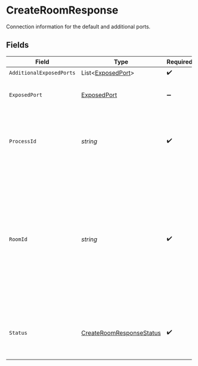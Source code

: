 # CreateRoomResponse

Connection information for the default and additional ports.


## Fields

| Field                                                                                                                                                                             | Type                                                                                                                                                                              | Required                                                                                                                                                                          | Description                                                                                                                                                                       | Example                                                                                                                                                                           |
| --------------------------------------------------------------------------------------------------------------------------------------------------------------------------------- | --------------------------------------------------------------------------------------------------------------------------------------------------------------------------------- | --------------------------------------------------------------------------------------------------------------------------------------------------------------------------------- | --------------------------------------------------------------------------------------------------------------------------------------------------------------------------------- | --------------------------------------------------------------------------------------------------------------------------------------------------------------------------------- |
| `AdditionalExposedPorts`                                                                                                                                                          | List<[ExposedPort](../../Models/Shared/ExposedPort.md)>                                                                                                                           | :heavy_check_mark:                                                                                                                                                                | N/A                                                                                                                                                                               | [{"host":"1.proxy.hathora.dev","name":"debug","port":72941,"transportType":"tcp"}]                                                                                                |
| `ExposedPort`                                                                                                                                                                     | [ExposedPort](../../Models/Shared/ExposedPort.md)                                                                                                                                 | :heavy_minus_sign:                                                                                                                                                                | Connection details for an active process.                                                                                                                                         | {"host":"1.proxy.hathora.dev","name":"default","port":34567,"transportType":"tcp"}                                                                                                |
| `ProcessId`                                                                                                                                                                       | *string*                                                                                                                                                                          | :heavy_check_mark:                                                                                                                                                                | System generated unique identifier to a runtime instance of your game server.                                                                                                     | cbfcddd2-0006-43ae-996c-995fff7bed2e                                                                                                                                              |
| `RoomId`                                                                                                                                                                          | *string*                                                                                                                                                                          | :heavy_check_mark:                                                                                                                                                                | Unique identifier to a game session or match. Use the default system generated ID or overwrite it with your own.<br/>Note: error will be returned if `roomId` is not globally unique. | 2swovpy1fnunu                                                                                                                                                                     |
| `Status`                                                                                                                                                                          | [CreateRoomResponseStatus](../../Models/Shared/CreateRoomResponseStatus.md)                                                                                                       | :heavy_check_mark:                                                                                                                                                                | `exposedPort` will only be available when the `status` of a room is "active".                                                                                                     | active                                                                                                                                                                            |